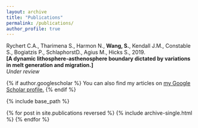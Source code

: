 ```yaml
---
layout: archive
title: "Publications"
permalink: /publications/
author_profile: true
---
```

Rychert C.A., Tharimena S., Harmon N., <b>Wang, S.</b>, Kendall J.M., Constable S., Bogiatzis P., SchlaphorstD., Agius M., Hicks S., 2019. <br> <b>[A dynamic lithosphere-asthenosphere boundary dictated by variations in melt generation and migration.]</b> <br> <i>Under review</i> 

{% if author.googlescholar %}
  You can also find my articles on <u><a href="{{author.googlescholar}}">my Google Scholar profile</a>.</u>
{% endif %}

{% include base_path %}

{% for post in site.publications reversed %}
  {% include archive-single.html %}
{% endfor %}
